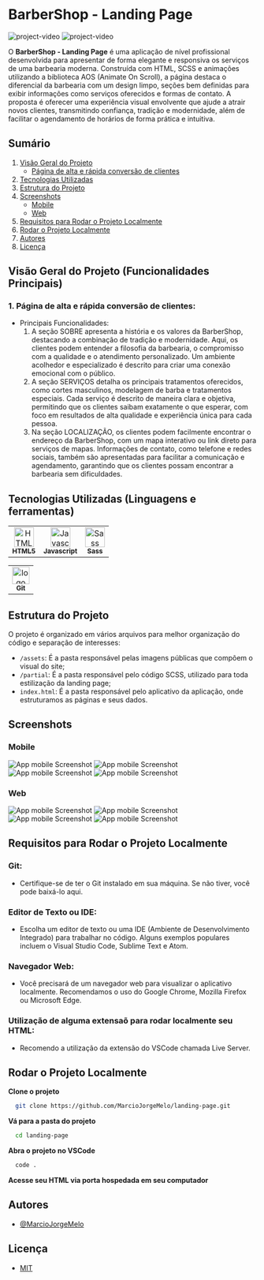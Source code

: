 # BarberShop - Landing Page

![project-video](assets/readme_images/web-video.gif)
![project-video](assets/readme_images/mobile-video.gif)

O **BarberShop - Landing Page**  é uma aplicação de nível profissional desenvolvida para apresentar de forma elegante e responsiva os serviços de uma barbearia moderna. Construída com HTML, SCSS e animações utilizando a biblioteca AOS (Animate On Scroll), a página destaca o diferencial da barbearia com um design limpo, seções bem definidas para exibir informações como serviços oferecidos e formas de contato. A proposta é oferecer uma experiência visual envolvente que ajude a atrair novos clientes, transmitindo confiança, tradição e modernidade, além de facilitar o agendamento de horários de forma prática e intuitiva.

## Sumário

1. [Visão Geral do Projeto](#visão-geral-do-projeto-funcionalidades-principais)
   - [Página de alta e rápida conversão de clientes](#1-página-de-alta-e-rápida-conversão-de-clientes)
2. [Tecnologias Utilizadas](#tecnologias-utilizadas-linguagens-e-ferramentas)
3. [Estrutura do Projeto](#estrutura-do-projeto)
5. [Screenshots](#screenshots)
   - [Mobile](#mobile)
   - [Web](#web)
6. [Requisitos para Rodar o Projeto Localmente](#requisitos-para-rodar-o-projeto-localmente)
7. [Rodar o Projeto Localmente](#rodar-o-projeto-localmente)
8. [Autores](#autores)
9. [Licença](#licença)

## Visão Geral do Projeto (Funcionalidades Principais)

### 1. Página de alta e rápida conversão de clientes:

- Principais Funcionalidades:
  1. A seção SOBRE apresenta a história e os valores da BarberShop, destacando a combinação de tradição e modernidade. Aqui, os clientes podem entender a filosofia da barbearia, o compromisso com a qualidade e o atendimento personalizado. Um ambiente acolhedor e especializado é descrito para criar uma conexão emocional com o público.
  2. A seção SERVIÇOS detalha os principais tratamentos oferecidos, como cortes masculinos, modelagem de barba e tratamentos especiais. Cada serviço é descrito de maneira clara e objetiva, permitindo que os clientes saibam exatamente o que esperar, com foco em resultados de alta qualidade e experiência única para cada pessoa.
  3. Na seção LOCALIZAÇÃO, os clientes podem facilmente encontrar o endereço da BarberShop, com um mapa interativo ou link direto para serviços de mapas. Informações de contato, como telefone e redes sociais, também são apresentadas para facilitar a comunicação e agendamento, garantindo que os clientes possam encontrar a barbearia sem dificuldades.

## Tecnologias Utilizadas (Linguagens e ferramentas)

<table>
    <tr>
      <td align="center">
        <a href="https://developer.mozilla.org/">
          <img src="https://github.com/devicons/devicon/blob/v2.16.0/icons/html5/html5-original-wordmark.svg" width="40px" alt="HTML5 logo" />
          <br />
          <sub>
            <b>HTML5</b>
          </sub>
        </a>
      </td>
      <td align="center">
        <a href="https://developer.mozilla.org/pt-BR/docs/Web/JavaScript">
          <img src="https://github.com/devicons/devicon/blob/v2.16.0/icons/javascript/javascript-original.svg" width="40px" alt="Javascript logo" />
          <br />
          <sub>
            <b>Javascript</b>
          </sub>
        </a>
      </td>
      <td align="center">
        <a href="https://sass-lang.com/">
          <img src="https://github.com/devicons/devicon/blob/v2.16.0/icons/sass/sass-original.svg" width="40px" alt="Sass logo" />
          <br />
          <sub>
            <b>Sass</b>
          </sub>
        </a>
      </td>
    </tr>
</table>
<table border-style="none">
  <tr>
    <td align="center">
      <a href="https://git-scm.com/">
        <img src="https://cdn.jsdelivr.net/gh/devicons/devicon@latest/icons/git/git-original.svg" width="35px;" alt="logo git"/><br />
        <sub>
          <b>Git</b>
        </sub>
      </a>
    </td>
  </tr>
</table>

## Estrutura do Projeto

O projeto é organizado em vários arquivos para melhor organização do código e separação de interesses:

- `/assets`: É a pasta responsável pelas imagens públicas que compõem o visual do site;
- `/partial`: É a pasta responsável pelo código SCSS, utilizado para toda estilização da landing page;
- `index.html`: É a pasta responsável pelo aplicativo da aplicação, onde estruturamos as páginas e seus dados.

## Screenshots

### Mobile

![App mobile Screenshot](/assets/readme_images/mobile1.png)
![App mobile Screenshot](/assets/readme_images/mobile2.png)
![App mobile Screenshot](/assets/readme_images/mobile3.png)
![App mobile Screenshot](/assets/readme_images/mobile4.png)

### Web

![App mobile Screenshot](/assets/readme_images/web1.png)
![App mobile Screenshot](/assets/readme_images/web2.png)
![App mobile Screenshot](/assets/readme_images/web3.png)
![App mobile Screenshot](/assets/readme_images/web4.png)

## Requisitos para Rodar o Projeto Localmente

### Git:

- Certifique-se de ter o Git instalado em sua máquina. Se não tiver, você pode baixá-lo aqui.

### Editor de Texto ou IDE:

- Escolha um editor de texto ou uma IDE (Ambiente de Desenvolvimento Integrado) para trabalhar no código. Alguns exemplos populares incluem o Visual Studio Code, Sublime Text e Atom.

### Navegador Web:

- Você precisará de um navegador web para visualizar o aplicativo localmente. Recomendamos o uso do Google Chrome, Mozilla Firefox ou Microsoft Edge.

### Utilização de alguma extensaõ para rodar localmente seu HTML:

- Recomendo a utilização da extensão do VSCode chamada Live Server.

## Rodar o Projeto Localmente

**Clone o projeto**

```bash
  git clone https://github.com/MarcioJorgeMelo/landing-page.git
```

**Vá para a pasta do projeto**

```bash
  cd landing-page
```

**Abra o projeto no VSCode**

```bash
  code .
```

**Acesse seu HTML via porta hospedada em seu computador**

## Autores

- [@MarcioJorgeMelo](https://github.com/MarcioJorgeMelo)

## Licença

- [MIT](https://choosealicense.com/licenses/mit/)
